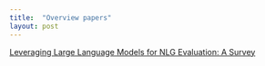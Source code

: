 ```yaml
---
title:  "Overview papers"
layout: post
---
```


[Leveraging Large Language Models for NLG Evaluation: A Survey](https://arxiv.org/abs/2401.07103)
